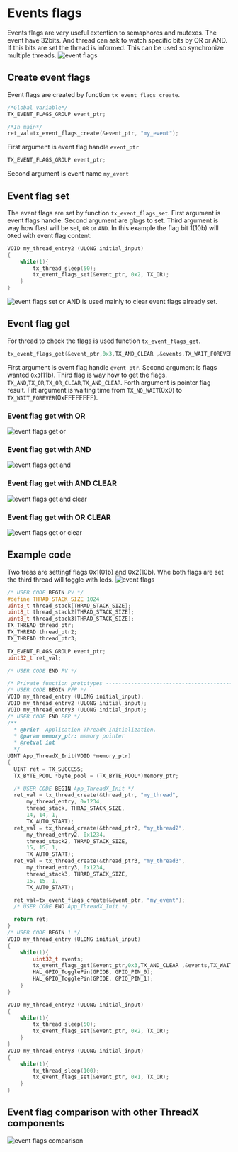 # Events flags
Events flags are very useful extention to semaphores and mutexes. 
The event have 32bits. And thread can ask to watch specific bits by OR or AND. If this bits are set the thread is informed. 
This can be used so synchronize multiple threads. 
![event flags](./img/34.svg)

## Create event flags
Event flags are created by function `tx_event_flags_create`.
```c
/*Global variable*/
TX_EVENT_FLAGS_GROUP event_ptr;

/*In main*/
ret_val=tx_event_flags_create(&event_ptr, "my_event");
```
First argument is event flag handle `event_ptr`
```c
TX_EVENT_FLAGS_GROUP event_ptr;
```
Second argument is event name `my_event`

## Event flag set
The event flags are set by function `tx_event_flags_set`. 
First argument is event flags handle.
Second argument are glags to set. 
Third argument is way how flast will be set, `OR` or `AND`.
In this example the flag bit 1(10b) will `OR`ed with event flag content. 
```c
VOID my_thread_entry2 (ULONG initial_input)
{
	while(1){
		tx_thread_sleep(50);
		tx_event_flags_set(&event_ptr, 0x2, TX_OR);
	}
}
```
![event flags set or](./img/36.svg)
AND is used mainly to clear event flags already set. 

## Event flag get
For thread to check the flags is used function `tx_event_flags_get`.
```c
tx_event_flags_get(&event_ptr,0x3,TX_AND_CLEAR ,&events,TX_WAIT_FOREVER );
```
First argument is event flag handle `event_ptr`. 
Second argument is flags wanted `0x3`(11b).
Third flag is way how to get the flags.  `TX_AND`,`TX_OR`,`TX_OR_CLEAR`,`TX_AND_CLEAR`.
Forth argument is pointer flag result. 
Fift argument is waiting time from `TX_NO_WAIT`(0x0) to `TX_WAIT_FOREVER`(0xFFFFFFFF).

### Event flag get with OR
![event  flags get or](./img/37.svg)

### Event flag get with AND
![event  flags get and](./img/38.svg)

### Event flag get with AND CLEAR
![event  flags get and clear](./img/39.svg)

### Event flag get with OR CLEAR
![event  flags get or clear](./img/40.svg)

## Example code
Two treas are settingf flags 0x1(01b) and 0x2(10b). Whe both flags are set the third thread will toggle with leds. 
![event flags](./img/34.svg)

```c
/* USER CODE BEGIN PV */
#define THRAD_STACK_SIZE 1024
uint8_t thread_stack[THRAD_STACK_SIZE];
uint8_t thread_stack2[THRAD_STACK_SIZE];
uint8_t thread_stack3[THRAD_STACK_SIZE];
TX_THREAD thread_ptr;
TX_THREAD thread_ptr2;
TX_THREAD thread_ptr3;

TX_EVENT_FLAGS_GROUP event_ptr;
uint32_t ret_val;

/* USER CODE END PV */

/* Private function prototypes -----------------------------------------------*/
/* USER CODE BEGIN PFP */
VOID my_thread_entry (ULONG initial_input);
VOID my_thread_entry2 (ULONG initial_input);
VOID my_thread_entry3 (ULONG initial_input);
/* USER CODE END PFP */
/**
  * @brief  Application ThreadX Initialization.
  * @param memory_ptr: memory pointer
  * @retval int
  */
UINT App_ThreadX_Init(VOID *memory_ptr)
{
  UINT ret = TX_SUCCESS;
  TX_BYTE_POOL *byte_pool = (TX_BYTE_POOL*)memory_ptr;

  /* USER CODE BEGIN App_ThreadX_Init */
  ret_val = tx_thread_create(&thread_ptr, "my_thread",
      my_thread_entry, 0x1234,
	  thread_stack, THRAD_STACK_SIZE,
      14, 14, 1,
      TX_AUTO_START);
  ret_val = tx_thread_create(&thread_ptr2, "my_thread2",
      my_thread_entry2, 0x1234,
	  thread_stack2, THRAD_STACK_SIZE,
      15, 15, 1,
      TX_AUTO_START);
  ret_val = tx_thread_create(&thread_ptr3, "my_thread3",
      my_thread_entry3, 0x1234,
	  thread_stack3, THRAD_STACK_SIZE,
      15, 15, 1,
      TX_AUTO_START);

  ret_val=tx_event_flags_create(&event_ptr, "my_event");
  /* USER CODE END App_ThreadX_Init */

  return ret;
}
/* USER CODE BEGIN 1 */
VOID my_thread_entry (ULONG initial_input)
{
	while(1){
		uint32_t events;
		tx_event_flags_get(&event_ptr,0x3,TX_AND_CLEAR ,&events,TX_WAIT_FOREVER );
		HAL_GPIO_TogglePin(GPIOB, GPIO_PIN_0);
		HAL_GPIO_TogglePin(GPIOE, GPIO_PIN_1);
	}
}

VOID my_thread_entry2 (ULONG initial_input)
{
	while(1){
		tx_thread_sleep(50);
		tx_event_flags_set(&event_ptr, 0x2, TX_OR);
	}
}
VOID my_thread_entry3 (ULONG initial_input)
{
	while(1){
		tx_thread_sleep(100);
		tx_event_flags_set(&event_ptr, 0x1, TX_OR);
	}
}
```

## Event flag comparison with other ThreadX components

![event  flags comparison](./img/35.svg)